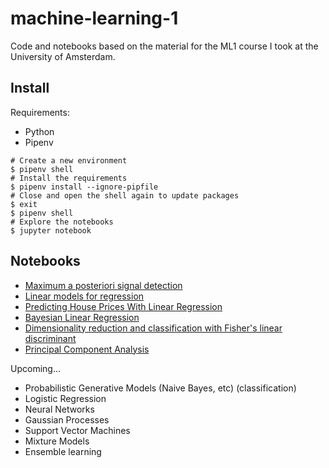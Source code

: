 # machine-learning-1

Code and notebooks based on the material for the ML1 course I took at the University of Amsterdam.

Install
-------

Requirements:

- Python
- Pipenv


```shell
# Create a new environment
$ pipenv shell
# Install the requirements
$ pipenv install --ignore-pipfile
# Close and open the shell again to update packages
$ exit
$ pipenv shell
# Explore the notebooks
$ jupyter notebook
```

Notebooks
---------

- [Maximum a posteriori signal detection](00-matched-filter.ipynb)
- [Linear models for regression](01-lr_ex.ipynb)
- [Predicting House Prices With Linear Regression](02-lr_housing.ipynb)
- [Bayesian Linear Regression](03-bayes_lr_ex.ipynb)
- [Dimensionality reduction and classification with Fisher's linear discriminant](04-fisher-example.ipynb)
- [Principal Component Analysis](05-pca_ex.ipynb)

Upcoming...

- Probabilistic Generative Models (Naive Bayes, etc) (classification)
- Logistic Regression
- Neural Networks
- Gaussian Processes
- Support Vector Machines
- Mixture Models
- Ensemble learning
